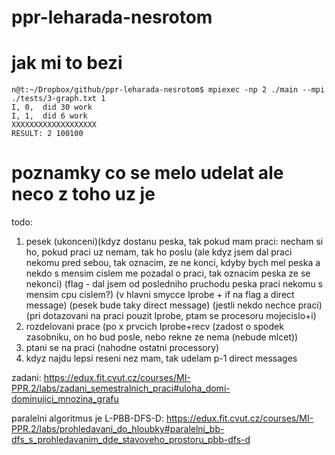 ppr-leharada-nesrotom
==================

jak mi to bezi
==============

	n@t:~/Dropbox/github/ppr-leharada-nesrotom$ mpiexec -np 2 ./main --mpi ./tests/3-graph.txt 1
	I, 0,  did 30 work
	I, 1,  did 6 work
	XXXXXXXXXXXXXXXXXXX
	RESULT: 2 100100


poznamky co se melo udelat ale neco z toho uz je
================================================

todo:
1) pesek (ukonceni)(kdyz dostanu peska, tak pokud mam praci: necham si ho,
    pokud praci uz nemam, tak ho poslu (ale kdyz jsem dal praci nekomu pred
    sebou, tak oznacim, ze ne konci, kdyby bych mel peska a nekdo s mensim
    cislem me pozadal o praci, tak oznacim peska ze se nekonci)
    (flag - dal jsem od posledniho pruchodu peska praci nekomu s mensim cpu
     cislem?)
    (v hlavni smycce Iprobe + if na flag a direct message)
    (pesek bude taky direct message)
    (jestli nekdo nechce praci)
    (pri dotazovani na praci pouzit Iprobe, ptam se procesoru mojecislo+i)
2) rozdelovani prace (po x prvcich Iprobe+recv (zadost o spodek zasobniku,
    on ho bud posle, nebo rekne ze nema (nebude mlcet))
3) ptani se na praci (nahodne ostatni processory)
4) kdyz najdu lepsi reseni nez mam, tak udelam p-1 direct messages 

zadani:
https://edux.fit.cvut.cz/courses/MI-PPR.2/labs/zadani_semestralnich_praci#uloha_domi-dominujici_mnozina_grafu

paralelni algoritmus je L-PBB-DFS-D:
https://edux.fit.cvut.cz/courses/MI-PPR.2/labs/prohledavani_do_hloubky#paralelni_bb-dfs_s_prohledavanim_dde_stavoveho_prostoru_pbb-dfs-d

